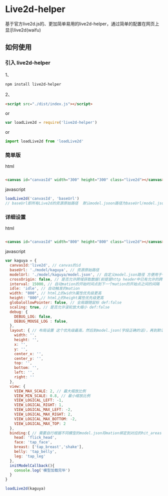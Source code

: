 # Live2d-helper

基于官方live2d.js的、更加简单易用的live2d-helper，通过简单的配置在网页上显示live2d(waifu)

## 如何使用

### 引入 live2d-helper

1、
```bash
npm install live2d-helper
```
2、
```html
<script src="./dist/index.js"></script>
```

 or

```javascript
var loadLive2d = require('live2d-helper')
```

or

```javascript
import loadLive2d from 'loadLive2d'
```
### 简单版

html

```html

<canvas id="canvasId" width="300" height="300" class="live2d"></canvas>

```
javascript

```javascript
loadLive2d('canvasId', 'baseUrl')
// baseUrl即所有Live2d的资源原始路径  默认model.jsoon路径为baseUrl/model.jsoon
```

### 详细设置

html

```html

<canvas id="canvasId" width="800" height="800" class="live2d"></canvas>

```
javascript

```javascript
var kaguya = {
  canvasId:'live2d', // canvas的id
  baseUrl: './model/kaguya', // 资源原始路径
  modelUrl: './model/kaguya/model.json', // 自定义model.json路径 方便用于一键换装
  crossOrigin: false, // 是否允许跨域获取数据(前提是http header中已有允许的跨域字段) def:false
  interval: 15000, // 自动mation的开始时间点到下一个mation的开始点之间的间隔
  idle: 'idle', // 自动触发的mation
  width: "800", // html上的width属性优先级更高
  height: "800",// html上的height属性优先级更高
  globalollowPointer: false, // 全局跟随鼠标 def:false
  scaling: true, // 是否允许滚轮放大缩小 def:false
  debug: {
    DEBUG_LOG: false,
    DEBUG_MOUSE_LOG : false,
  },
  layout: { // 布局设置 这个优先级最高，然后到model.json(字段正确的话)，再到默认
    width: '',
    height: '',
    x: '',
    y: '',
    center_x: '',
    center_y: '',
    top: '',
    bottom: '',
    left: '',
    right: ''
  },
  view: {
    VIEW_MAX_SCALE: 2, // 最大缩放比例
    VIEW_MIN_SCALE: 0.8, // 最小缩放比例
    VIEW_LOGICAL_LEFT: -1,
    VIEW_LOGICAL_RIGHT: 1,
    VIEW_LOGICAL_MAX_LEFT: -2,
    VIEW_LOGICAL_MAX_RIGHT: 2,
    VIEW_LOGICAL_MAX_BOTTOM: -2,
    VIEW_LOGICAL_MAX_TOP: 2
  },
  binding:{ // 需要自行根据不同模型的model.json将mation绑定到对应的hit_areas 支持hit_areas_custom
    head: 'flick_head',
    face: 'tap_face',
    breast: ['tap_breast','shake'],
    belly: 'tap_belly',
    leg: 'tap_leg'
  },
  initModelCallback(){
    console.log('模型加载完毕')
  }
}

loadLive2d(kaguya)
```
